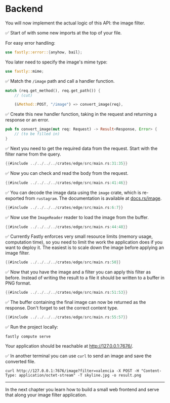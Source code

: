 # Backend

You will now implement the actual logic of this API: the image filter.

✅ Start of with some new imports at the top of your file.

For easy error handling:

```rust
use fastly::error::{anyhow, bail};
```

You later need to specify the image's mime type:

```rust
use fastly::mime;
```


✅ Match the `/image` path and call a handler function.

```rust
match (req.get_method(), req.get_path()) {
    // (cut)

    (&Method::POST, "/image") => convert_image(req),
```

✅ Create this new handler function, taking in the request and returning a response or an error.

```rust
pub fn convert_image(mut req: Request) -> Result<Response, Error> {
    // (to be filled in)
}
```

✅ Next you need to get the required data from the request. Start with the filter name from the query.

```rust
{{#include ../../../../crates/edge/src/main.rs:31:35}}
```

✅ Now you can check and read the body from the request.

```rust
{{#include ../../../../crates/edge/src/main.rs:41:46}}
```

✅ You can decode the image data using the `image` crate, which is re-exported from `rustagram`.
The documentation is available at [docs.rs/image](https://docs.rs/image/0.24.4/image/).

```rust
{{#include ../../../../crates/edge/src/main.rs:6:7}}
```

✅ Now use the `ImageReader` reader to load the image from the buffer.

```rust
{{#include ../../../../crates/edge/src/main.rs:44:48}}
```

✅ Currently Fastly enforces very small resource limits (memory usage, computation time), so you need to limit the work the application does if you want to deploy it.
The easiest is to scale down the image before applying an image filter.

```rust
{{#include ../../../../crates/edge/src/main.rs:50}}
```

✅ Now that you have the image and a filter you can apply this filter as before.
Instead of writing the result to a file it should be written to a buffer in PNG format.

```rust
{{#include ../../../../crates/edge/src/main.rs:51:53}}
```

✅ The buffer containing the final image can now be returned as the response.
Don't forget to set the correct content type.

```rust
{{#include ../../../../crates/edge/src/main.rs:55:57}}
```

✅ Run the project locally:

```
fastly compute serve
```

Your application should be reachable at <http://127.0.0.1:7676/>.


✅ In another terminal you can use `curl` to send an image and save the converted file.

```
curl http://127.0.0.1:7676/image?filter=valencia -X POST -H "Content-Type: application/octet-stream" -T skyline.jpg -o result.png
```

---

In the next chapter you learn how to build a small web frontend and serve that along your image filter application.

